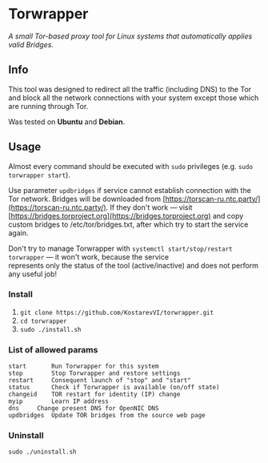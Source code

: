 # Torwrapper
_A small Tor-based proxy tool for Linux systems that automatically applies valid Bridges._

## Info

This tool was designed to redirect all the traffic (including DNS) to the Tor and block all the network connections with 
your system except those which are running through Tor.

Was tested on __Ubuntu__ and __Debian__.

## Usage
Almost every command should be executed with `sudo` privileges (e.g. `sudo torwrapper start`).

Use parameter `updbridges` if service cannot establish connection with the Tor network. Bridges will be downloaded from 
[https://torscan-ru.ntc.party/](https://torscan-ru.ntc.party/). 
If they don't work — visit [https://bridges.torproject.org](https://bridges.torproject.org) 
and copy custom bridges to /etc/tor/bridges.txt, after which try to start the service again.

Don't try to manage Torwrapper with `systemctl start/stop/restart torwrapper` — it won't work, because the service  
represents only the status of the tool (active/inactive) and does not perform any useful job! 

### Install
1. `git clone https://github.com/KostarevVI/torwrapper.git`
2. `cd torwrapper`
3. `sudo ./install.sh`

### List of allowed params
    start		Run Torwrapper for this system 
    stop		Stop Torwrapper and restore settings
    restart		Consequent launch of "stop" and "start"
    status		Check if Torwrapper is available (on/off state)
    changeid	TOR restart for identity (IP) change
    myip		Learn IP address
    dns		Change present DNS for OpenNIC DNS 
    updbridges	Update TOR bridges from the source web page

### Uninstall
`sudo ./uninstall.sh`
